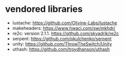 # vendored libraries


* lustache: https://github.com/Olivine-Labs/lustache
* makeheaders: https://www.hwaci.com/sw/mkhdr/
* re2c: version 2.1.1.  https://github.com/skvadrik/re2c
* serpent: https://github.com/pkulchenko/serpent
* unity: https://github.com/ThrowTheSwitch/Unity
* uthash: https://github.com/troydhanson/uthash
